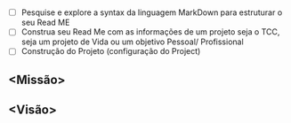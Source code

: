 # <Nome do Projeto>


- [ ] Pesquise e explore a syntax da linguagem MarkDown para estruturar o seu Read ME
- [ ] Construa seu Read Me com as informações de um projeto seja o TCC, seja um projeto de Vida ou um objetivo Pessoal/ Profissional
- [ ] Construção do Projeto (configuração do Project)

## <Missão>



## <Visão>



## <Valores>
